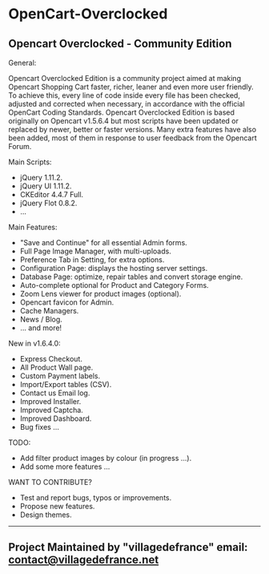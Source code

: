 OpenCart-Overclocked
====================

Opencart Overclocked - Community Edition
-----------------------------------------

General:

Opencart Overclocked Edition is a community project aimed at making Opencart Shopping Cart faster, richer, leaner and even more user friendly. 
To achieve this, every line of code inside every file has been checked, adjusted and corrected when necessary, in accordance with the official OpenCart Coding Standards. 
Opencart Overclocked Edition is based originally on Opencart v1.5.6.4 but most scripts have been updated or replaced by newer, better or faster versions. 
Many extra features have also been added, most of them in response to user feedback from the Opencart Forum.

Main Scripts:
- jQuery 1.11.2.
- jQuery UI 1.11.2.
- CKEditor 4.4.7 Full.
- jQuery Flot 0.8.2.
- ...

Main Features:
- "Save and Continue" for all essential Admin forms.
- Full Page Image Manager, with multi-uploads.
- Preference Tab in Setting, for extra options.
- Configuration Page: displays the hosting server settings.
- Database Page: optimize, repair tables and convert storage engine.
- Auto-complete optional for Product and Category Forms.
- Zoom Lens viewer for product images (optional).
- Opencart favicon for Admin.
- Cache Managers.
- News / Blog.
- ... and more!

New in v1.6.4.0:
- Express Checkout.
- All Product Wall page.
- Custom Payment labels.
- Import/Export tables (CSV).
- Contact us Email log.
- Improved Installer.
- Improved Captcha.
- Improved Dashboard.
- Bug fixes ...

TODO:
- Add filter product images by colour (in progress ...).
- Add some more features ...

WANT TO CONTRIBUTE?
- Test and report bugs, typos or improvements.
- Propose new features.
- Design themes.


-------------------------------------------
Project Maintained by "villagedefrance"
email: contact@villagedefrance.net
-------------------------------------------
